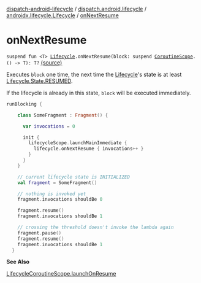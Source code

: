 [dispatch-android-lifecycle](../../index.md) / [dispatch.android.lifecycle](../index.md) / [androidx.lifecycle.Lifecycle](index.md) / [onNextResume](./on-next-resume.md)

# onNextResume

`suspend fun <T> `[`Lifecycle`](https://developer.android.com/reference/androidx/androidx/lifecycle/Lifecycle.html)`.onNextResume(block: suspend `[`CoroutineScope`](https://kotlin.github.io/kotlinx.coroutines/kotlinx-coroutines-core/kotlinx.coroutines/-coroutine-scope/index.html)`.() -> T): T?` [(source)](https://github.com/RBusarow/Dispatch/tree/master/dispatch-android-lifecycle/src/main/java/dispatch/android/lifecycle/suspend.kt#L90)

Executes `block` one time, the next time the [Lifecycle](https://developer.android.com/reference/androidx/androidx/lifecycle/Lifecycle.html)'s state is at least [Lifecycle.State.RESUMED](https://developer.android.com/reference/androidx/androidx/lifecycle/Lifecycle/State.html#RESUMED).

If the lifecycle is already in this state, `block` will be executed immediately.

``` kotlin
runBlocking {

    class SomeFragment : Fragment() {

      var invocations = 0

      init {
        lifecycleScope.launchMainImmediate {
          lifecycle.onNextResume { invocations++ }
        }
      }
    }

    // current lifecycle state is INITIALIZED
    val fragment = SomeFragment()

    // nothing is invoked yet
    fragment.invocations shouldBe 0

    fragment.resume()
    fragment.invocations shouldBe 1

    // crossing the threshold doesn't invoke the lambda again
    fragment.pause()
    fragment.resume()
    fragment.invocations shouldBe 1
  }
```

**See Also**

[LifecycleCoroutineScope.launchOnResume](../-lifecycle-coroutine-scope/launch-on-resume.md)

